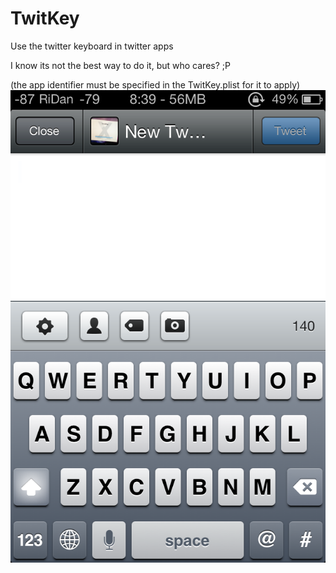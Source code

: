 TwitKey
===========

Use the twitter keyboard in twitter apps

I know its not the best way to do it, but who cares? ;P

(the app identifier must be specified in the TwitKey.plist for it to apply)
![SCREENSHOT](/IMG_3857.png "Screenshot")

